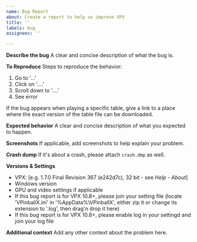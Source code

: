 ```yaml
---
name: Bug Report
about: Create a report to help us improve VPX
title: ''
labels: bug
assignees: ''

---
```


**Describe the bug**
A clear and concise description of what the bug is.

**To Reproduce**
Steps to reproduce the behavior:
1. Go to '...'
2. Click on '....'
3. Scroll down to '....'
4. See error

If the bug appears when playing a specific table, give a link to a place where the exact version of the table file can be downloaded.

**Expected behavior**
A clear and concise description of what you expected to happen.

**Screenshots**
If applicable, add screenshots to help explain your problem.

**Crash dump**
If it's about a crash, please attach `crash.dmp` as well.

**Versions & Settings**
 - VPX: [e.g. 1.7.0 Final Revision 367 (e242d7c), 32 bit - see *Help - About*]
 - Windows version
 - GPU and video settings if applicable
 - If this bug report is for VPX 10.8+, please join your setting file (locate 'VPinballX.ini' in '%AppData%\VPinballX', either zip it or change its extension to '.log', then drag'n drop it here)
 - If this bug report is for VPX 10.8+, please enable log in your settingd and join your log file

**Additional context**
Add any other context about the problem here.
